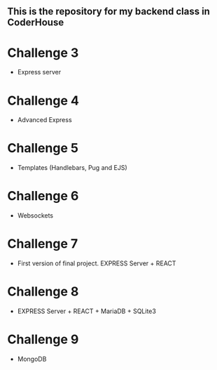 ## This is the repository for my backend class in CoderHouse

# Challenge 3

- Express server

# Challenge 4

- Advanced Express

# Challenge 5

- Templates (Handlebars, Pug and EJS)

# Challenge 6

- Websockets

# Challenge 7

- First version of final project. EXPRESS Server + REACT

# Challenge 8

- EXPRESS Server + REACT + MariaDB + SQLite3

# Challenge 9

- MongoDB
